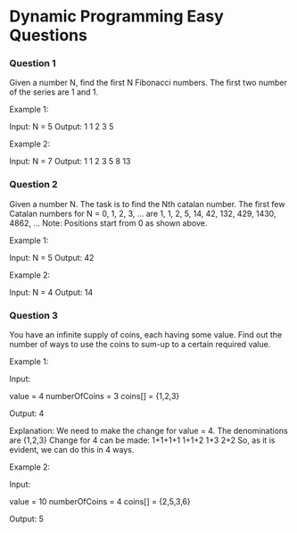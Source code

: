 
# Dynamic Programming Easy Questions


### Question 1
Given a number N, find the first N Fibonacci numbers. The first two number of the series are 1 and 1.

Example 1:

Input:
N = 5
Output: 1 1 2 3 5

Example 2:

Input:
N = 7
Output: 1 1 2 3 5 8 13


### Question 2
Given a number N. The task is to find the Nth catalan number.
The first few Catalan numbers for N = 0, 1, 2, 3, … are 1, 1, 2, 5, 14, 42, 132, 429, 1430, 4862, …
Note: Positions start from 0 as shown above.

Example 1:

Input:
N = 5
Output: 42

Example 2:

Input:
N = 4
Output: 14

### Question 3

You have an infinite supply of coins, each having some value. Find out the number of ways to use the coins to sum-up to a certain required value.

Example 1:

Input:

value = 4
numberOfCoins = 3
coins[] = {1,2,3}

Output: 4

Explanation: We need to make the change
for value = 4. The denominations are
{1,2,3} Change for 4 can be made:
1+1+1+1
1+1+2
1+3
2+2
So, as it is evident, we can do this in
4 ways.

Example 2:

Input:

value = 10
numberOfCoins = 4
coins[] = {2,5,3,6}

Output: 5